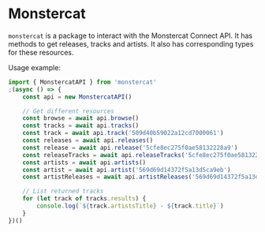 # Monstercat

`monstercat` is a package to interact with the Monstercat Connect API. It has methods to get releases, tracks and artists. It also has corresponding types for these resources.

Usage example:

```ts
import { MonstercatAPI } from 'monstercat'
;(async () => {
    const api = new MonstercatAPI()

    // Get different resources
    const browse = await api.browse()
    const tracks = await api.tracks()
    const track = await api.track('509d40b59022a12cd7000061')
    const releases = await api.releases()
    const release = await api.release('5cfe8ec275f0ae58132228a9')
    const releaseTracks = await api.releaseTracks('5cfe8ec275f0ae58132228a9')
    const artists = await api.artists()
    const artist = await api.artist('569d69d14372f5a13d5ca9eb')
    const artistReleases = await api.artistReleases('569d69d14372f5a13d5ca9eb')

    // List returned tracks
    for (let track of tracks.results) {
        console.log(`${track.artistsTitle} - ${track.title}`)
    }
})()
```
